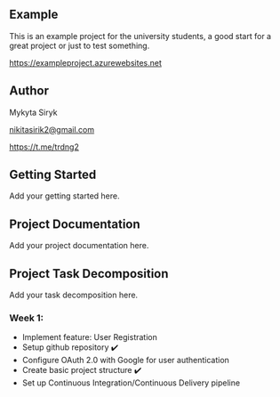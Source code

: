 ## Example
This is an example project for the university students, a good start for a great project or just to test something.

https://exampleproject.azurewebsites.net

## Author
Mykyta Siryk

nikitasirik2@gmail.com

https://t.me/trdng2

## Getting Started
Add your getting started here.

## Project Documentation
Add your project documentation here.

## Project Task Decomposition
Add your task decomposition here.

### Week 1:
- Implement feature: User Registration
- Setup github repository ✔️
- Configure OAuth 2.0 with Google for user authentication
- Create basic project structure ✔️
- Set up Continuous Integration/Continuous Delivery pipeline
